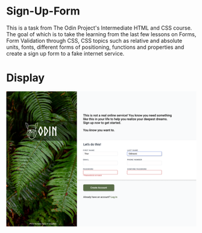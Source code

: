 # Sign-Up-Form
This is a task from The Odin Project's Intermediate HTML and CSS course. The goal of which is to take the learning from the last few lessons on Forms, Form Validation through CSS, CSS topics such as relative and absolute units, fonts, different forms of positioning, functions and properties and create a sign up form to a fake internet service.

# Display
![display](assets/sign-up-form.png)
